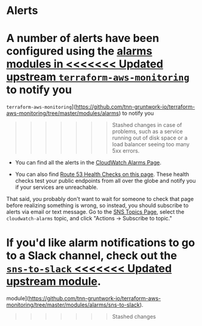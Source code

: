 # Alerts

A number of alerts have been configured using the [alarms modules in
<<<<<<< Updated upstream
`terraform-aws-monitoring`](https://github.com/tnn-gruntwork-io/terraform-aws-monitoring/tree/master/modules/alarms) to notify you
=======
`terraform-aws-monitoring`](https://github.com/tnn-gruntwork-io/terraform-aws-monitoring/tree/master/modules/alarms) to notify you
>>>>>>> Stashed changes
in case of problems, such as a service running out of disk space or a load balancer seeing too many 5xx errors.

- You can find all the alerts in the [CloudWatch Alarms
  Page](https://console.aws.amazon.com/cloudwatch/home?#alarm:alarmFilter=ANY).

- You can also find [Route 53 Health Checks on this page](https://console.aws.amazon.com/route53/healthchecks/home#/).
  These health checks test your public endpoints from all over the globe and notify you if your services are unreachable.

That said, you probably don't want to wait for someone to check that page before realizing something is wrong, so
instead, you should subscribe to alerts via email or text message. Go to the [SNS Topics
Page](https://console.aws.amazon.com/sns/v2/home?#/topics), select the `cloudwatch-alarms` topic, and click "Actions ->
Subscribe to topic."

If you'd like alarm notifications to go to a Slack channel, check out the [`sns-to-slack`
<<<<<<< Updated upstream
module](https://github.com/tnn-gruntwork-io/terraform-aws-monitoring/tree/master/modules/alarms/sns-to-slack).
=======
module](https://github.com/tnn-gruntwork-io/terraform-aws-monitoring/tree/master/modules/alarms/sns-to-slack).
>>>>>>> Stashed changes


<!-- ##DOCS-SOURCER-START
{
  "sourcePlugin": "local-copier",
  "hash": "584b4a2ae80caff18e9aabc951d9878d"
}
##DOCS-SOURCER-END -->
